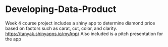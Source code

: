 # Developing-Data-Product
Week 4 course project includes a shiny app to determine diamond price based on factors such as carat, cut, color, and clarity.
https://tanyak.shinyapps.io/myApp/
Also included is a pitch presentation for the app
